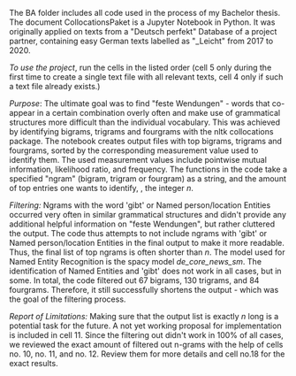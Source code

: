 </p> The BA folder includes all code used in the process of my Bachelor thesis. 
The document CollocationsPaket is a Jupyter Notebook in Python. It was originally applied on texts from a "Deutsch perfekt" Database of a project partner, containing easy German texts labelled as "_Leicht" from 2017 to 2020. </p> 
<i> To use the project</i>, run the cells in the listed order (cell 5 only during the first time to create a single text file with all relevant texts, 
cell 4 only if such a text file already exists.) </p>
</p> <i>Purpose</i>: The ultimate goal was to find "feste Wendungen" - words that co-appear in a certain combination overly often and 
make use of grammatical structures more difficult than the individual vocabulary.
This was achieved by identifying bigrams, trigrams and fourgrams with the nltk collocations package. 
The notebook creates output files with top bigrams, trigrams and fourgrams, sorted by the corresponding measurement value used to identify them. 
The used measurement values include pointwise mutual information, likelihood ratio, and frequency. 
The functions in the code take a specified "ngram" (bigram, trigram or fourgram) as a string, and the amount of top entries one wants to identify, , the integer <i>n</i>. </p>
</p> <i>Filtering:</i> Ngrams with the word 'gibt' or Named person/location Entities occurred very often in similar grammatical structures 
and didn't provide any additional helpful information on "feste Wendungen", but rather cluttered the output. 
The code thus attempts to not include ngrams with 'gibt' or Named person/location Entities in the final output to make it more readable.
Thus, the final list of top ngrams is often shorter than <i>n</i>.
The model used for Named Entity Recognition is the spacy model <i>de_core_news_sm</i>. 
The identification of Named Entities and 'gibt' does not work in all cases, but in some. In total, the code filtered out 67 bigrams, 130 trigrams, and 84 fourgrams. Therefore, it still successfully shortens the output - which was the goal of the filtering process. </p>
</p> <i>Report of Limitations:</i> Making sure that the output list is exactly <i>n</i> long is a potential task for the future. A not yet working proposal for implementation is included in cell 11. Since the filtering out didn't work in 100% of all cases, we reviewed the exact amount of filtered out n-grams with the help of cells no. 10, no. 11, and no. 12. Review them for more details and cell no.18 for the exact results. 
